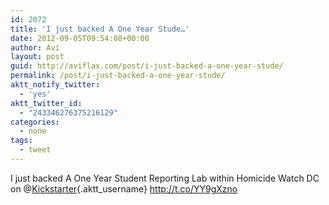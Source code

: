 ```yaml
---
id: 2072
title: 'I just backed A One Year Stude…'
date: 2012-09-05T09:54:08+00:00
author: Avi
layout: post
guid: http://aviflax.com/post/i-just-backed-a-one-year-stude/
permalink: /post/i-just-backed-a-one-year-stude/
aktt_notify_twitter:
  - 'yes'
aktt_twitter_id:
  - "243346276375216129"
categories:
  - none
tags:
  - tweet
---
```

I just backed A One Year Student Reporting Lab within Homicide Watch DC on @[Kickstarter](http://twitter.com/Kickstarter){.aktt_username} <a href="http://t.co/YY9gXzno" rel="nofollow">http://t.co/YY9gXzno</a>